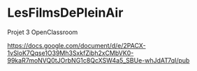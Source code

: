 # LesFilmsDePleinAir
Projet 3 OpenClassroom

https://docs.google.com/document/d/e/2PACX-1vSloK7Qqse1O39Mh3SxkfZibh2xCMbVK0-99kaR7moNVQ0tJOrbNG1c8QcXSW4a5_SBUe-whJdAT7qI/pub
